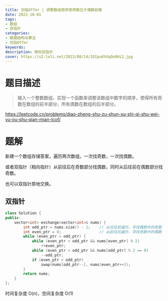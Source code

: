 ```yaml
---
title: 剑指Offer | 调整数组顺序使奇数位于偶数前面
date: 2022-10-01
tags:
- 数组
- 双指针
categories:
- 数据结构与算法
- 剑指Offer
keywords:
description: 相向双指针
cover: https://s2.loli.net/2023/08/14/1DIpuKhXqQo8Hi2.jpg
---
```


# 题目描述

> 输入一个整数数组，实现一个函数来调整该数组中数字的顺序，使得所有奇数在数组的前半部分，所有偶数在数组的后半部分。

https://leetcode.cn/problems/diao-zheng-shu-zu-shun-xu-shi-qi-shu-wei-yu-ou-shu-qian-mian-lcof/


# 题解

新建一个数组存储答案，遍历两次数组，一次找奇数，一次找偶数。

或者双指针（相向指针）从前往后在奇数部分找偶数，同时从后往前在偶数部分找奇数。

也可以双指针原地交换。

## 双指针

``` C++
class Solution {
public:
    vector<int> exchange(vector<int>& nums) {
        int odd_ptr = nums.size() - 1;    // 从后往前遍历，寻找偶数中的奇数
        int even_ptr = 0;                 // 从前往后遍历，寻找奇数中的偶数
        while (even_ptr < odd_ptr) {
            while (even_ptr < odd_ptr && nums[even_ptr] % 2)
                ++even_ptr;
            while (even_ptr < odd_ptr && nums[odd_ptr] % 2 == 0)
                --odd_ptr;
            if (even_ptr < odd_ptr)
                swap(nums[odd_ptr--], nums[even_ptr++]);
        }
        return nums;
    }
};
```

时间复杂度 O(n)，空间复杂度 O(1)